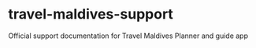 # travel-maldives-support
Official support documentation for Travel Maldives  Planner and guide app
